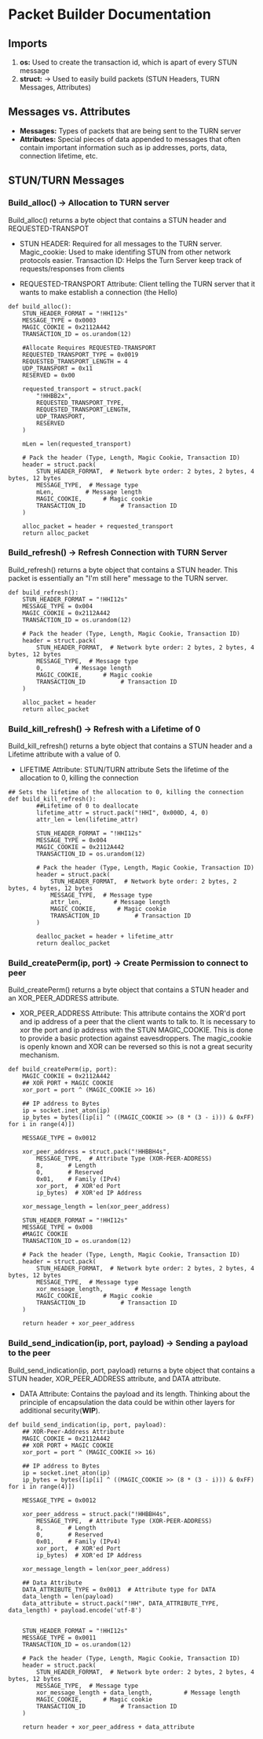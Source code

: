 # Packet Builder Documentation

## Imports
1. **os:** Used to create the transaction id, which is apart of every STUN message
2. **struct:** -> Used to easily build packets (STUN Headers, TURN Messages, Attributes)

## Messages vs. Attributes
- **Messages:** Types of packets that are being sent to the TURN server
- **Attributes:** Special pieces of data appended to messages that often contain important information such as ip addresses, ports, data, connection lifetime, etc.

## STUN/TURN Messages

### Build_alloc() -> Allocation to TURN server
Build_alloc() returns a byte object that contains a STUN header and REQUESTED-TRANSPOT

- STUN HEADER: Required for all messages to the TURN server. 
Magic_cookie: Used to make identifing STUN from other network protocols easier.
Transaction ID: Helps the Turn Server keep track of requests/responses from clients

- REQUESTED-TRANSPORT Attribute: Client telling the TURN server that it wants to make establish a connection (the Hello)
```
def build_alloc():
    STUN_HEADER_FORMAT = "!HHI12s"
    MESSAGE_TYPE = 0x0003
    MAGIC_COOKIE = 0x2112A442
    TRANSACTION_ID = os.urandom(12)

    #Allocate Requires REQUESTED-TRANSPORT
    REQUESTED_TRANSPORT_TYPE = 0x0019
    REQUESTED_TRANSPORT_LENGTH = 4
    UDP_TRANSPORT = 0x11
    RESERVED = 0x00

    requested_transport = struct.pack(
        "!HHBB2x",
        REQUESTED_TRANSPORT_TYPE,
        REQUESTED_TRANSPORT_LENGTH,
        UDP_TRANSPORT,
        RESERVED
    )

    mLen = len(requested_transport)

    # Pack the header (Type, Length, Magic Cookie, Transaction ID)
    header = struct.pack(
        STUN_HEADER_FORMAT,  # Network byte order: 2 bytes, 2 bytes, 4 bytes, 12 bytes
        MESSAGE_TYPE,  # Message type
        mLen,         # Message length
        MAGIC_COOKIE,      # Magic cookie
        TRANSACTION_ID          # Transaction ID
    )

    alloc_packet = header + requested_transport
    return alloc_packet
```
### Build_refresh() -> Refresh Connection with TURN Server
Build_refresh() returns a byte object that contains a STUN header. This packet is essentially an "I'm still here" message to the TURN server.

```
def build_refresh():
    STUN_HEADER_FORMAT = "!HHI12s"
    MESSAGE_TYPE = 0x004
    MAGIC_COOKIE = 0x2112A442
    TRANSACTION_ID = os.urandom(12)

    # Pack the header (Type, Length, Magic Cookie, Transaction ID)
    header = struct.pack(
        STUN_HEADER_FORMAT,  # Network byte order: 2 bytes, 2 bytes, 4 bytes, 12 bytes
        MESSAGE_TYPE,  # Message type
        0,         # Message length
        MAGIC_COOKIE,      # Magic cookie
        TRANSACTION_ID          # Transaction ID
    )

    alloc_packet = header
    return alloc_packet
```

### Build_kill_refresh() -> Refresh with a Lifetime of 0
Build_kill_refresh() returns a byte object that contains a STUN header and a Lifetime attribute with a value of 0.

- LIFETIME Attribute: STUN/TURN attribute
Sets the lifetime of the allocation to 0, killing the connection
```
## Sets the lifetime of the allocation to 0, killing the connection
def build_kill_refresh():
        ##Lifetime of 0 to deallocate
        lifetime_attr = struct.pack("!HHI", 0x000D, 4, 0)  
        attr_len = len(lifetime_attr)
    
        STUN_HEADER_FORMAT = "!HHI12s"
        MESSAGE_TYPE = 0x004
        MAGIC_COOKIE = 0x2112A442
        TRANSACTION_ID = os.urandom(12)

        # Pack the header (Type, Length, Magic Cookie, Transaction ID)
        header = struct.pack(
            STUN_HEADER_FORMAT,  # Network byte order: 2 bytes, 2 bytes, 4 bytes, 12 bytes
            MESSAGE_TYPE,  # Message type
            attr_len,         # Message length
            MAGIC_COOKIE,      # Magic cookie
            TRANSACTION_ID          # Transaction ID
        )

        dealloc_packet = header + lifetime_attr
        return dealloc_packet
```
### Build_createPerm(ip, port) -> Create Permission to connect to peer
Build_createPerm() returns a byte object that contains a STUN header and an XOR_PEER_ADDRESS attribute.

- XOR_PEER_ADDRESS Attribute: This attribute contains the XOR'd port and ip address of a peer that the client wants to talk to. It is necessary to xor the port and ip address with the STUN MAGIC_COOKIE. This is done to provide a basic protection against eavesdroppers. The magic_cookie is openly known and XOR can be reversed so this is not a great security mechanism. 

```  
def build_createPerm(ip, port):
    MAGIC_COOKIE = 0x2112A442
    ## XOR PORT + MAGIC COOKIE
    xor_port = port ^ (MAGIC_COOKIE >> 16)
    
    ## IP address to Bytes
    ip = socket.inet_aton(ip)
    ip_bytes = bytes([ip[i] ^ ((MAGIC_COOKIE >> (8 * (3 - i))) & 0xFF) for i in range(4)])
    
    MESSAGE_TYPE = 0x0012
    
    xor_peer_address = struct.pack("!HHBBH4s", 
        MESSAGE_TYPE,  # Attribute Type (XOR-PEER-ADDRESS)
        8,       # Length
        0,       # Reserved
        0x01,    # Family (IPv4)
        xor_port,  # XOR'ed Port
        ip_bytes)  # XOR'ed IP Address
    
    xor_message_length = len(xor_peer_address)
    
    STUN_HEADER_FORMAT = "!HHI12s"
    MESSAGE_TYPE = 0x008
    #MAGIC COOKIE
    TRANSACTION_ID = os.urandom(12)
    
    # Pack the header (Type, Length, Magic Cookie, Transaction ID)
    header = struct.pack(
        STUN_HEADER_FORMAT,  # Network byte order: 2 bytes, 2 bytes, 4 bytes, 12 bytes
        MESSAGE_TYPE,  # Message type
        xor_message_length,         # Message length
        MAGIC_COOKIE,      # Magic cookie
        TRANSACTION_ID          # Transaction ID
    )
    
    return header + xor_peer_address
```

### Build_send_indication(ip, port, payload) -> Sending a payload to the peer
Build_send_indication(ip, port, payload) returns a byte object that contains a STUN header, XOR_PEER_ADDRESS attribute, and DATA attribute.

- DATA Attribute: Contains the payload and its length. Thinking about the principle of encapsulation the data could be within other layers for additional security(**WIP**).
```
def build_send_indication(ip, port, payload):
    ## XOR-Peer-Address Attribute
    MAGIC_COOKIE = 0x2112A442
    ## XOR PORT + MAGIC COOKIE
    xor_port = port ^ (MAGIC_COOKIE >> 16)
    
    ## IP address to Bytes
    ip = socket.inet_aton(ip)
    ip_bytes = bytes([ip[i] ^ ((MAGIC_COOKIE >> (8 * (3 - i))) & 0xFF) for i in range(4)])
    
    MESSAGE_TYPE = 0x0012
    
    xor_peer_address = struct.pack("!HHBBH4s", 
        MESSAGE_TYPE,  # Attribute Type (XOR-PEER-ADDRESS)
        8,       # Length
        0,       # Reserved
        0x01,    # Family (IPv4)
        xor_port,  # XOR'ed Port
        ip_bytes)  # XOR'ed IP Address
    
    xor_message_length = len(xor_peer_address)
    
    ## Data Attribute
    DATA_ATTRIBUTE_TYPE = 0x0013  # Attribute type for DATA
    data_length = len(payload)
    data_attribute = struct.pack("!HH", DATA_ATTRIBUTE_TYPE, data_length) + payload.encode('utf-8')
    
    
    STUN_HEADER_FORMAT = "!HHI12s"
    MESSAGE_TYPE = 0x0011
    TRANSACTION_ID = os.urandom(12)
    
    # Pack the header (Type, Length, Magic Cookie, Transaction ID)
    header = struct.pack(
        STUN_HEADER_FORMAT,  # Network byte order: 2 bytes, 2 bytes, 4 bytes, 12 bytes
        MESSAGE_TYPE,  # Message type
        xor_message_length + data_length,         # Message length
        MAGIC_COOKIE,      # Magic cookie
        TRANSACTION_ID          # Transaction ID
    )
    
    return header + xor_peer_address + data_attribute
```